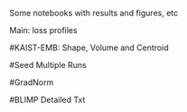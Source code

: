 Some notebooks with results and figures, etc

Main: loss profiles

#KAIST-EMB: Shape, Volume and Centroid 

#Seed
Multiple Runs 

#GradNorm 

#BLIMP Detailed Txt
